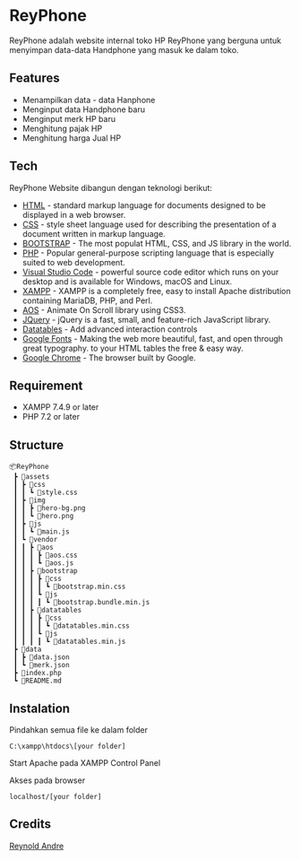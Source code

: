 # ReyPhone

ReyPhone adalah website internal toko HP ReyPhone yang berguna untuk menyimpan data-data Handphone yang masuk ke dalam toko.

## Features
- Menampilkan data - data Hanphone
- Menginput data Handphone baru
- Menginput merk HP baru
- Menghitung pajak HP
- Menghitung harga Jual HP

## Tech
ReyPhone Website dibangun dengan teknologi berikut:
* [HTML](https://developer.mozilla.org/en-US/docs/Learn/HTML) - standard markup language for documents designed to be displayed in a web browser.
* [CSS](https://developer.mozilla.org/en-US/docs/Learn/CSS) - style sheet language used for describing the presentation of a document written in markup language.
* [BOOTSTRAP](https://getbootstrap.com/) - The most populat HTML, CSS, and JS library in the world.
* [PHP](https://www.php.net) - Popular general-purpose scripting language that is especially suited to web development.
* [Visual Studio Code](https://code.visualstudio.com/) - powerful source code editor which runs on your desktop and is available for Windows, macOS and Linux.
* [XAMPP](https://www.apachefriends.org/index.html) - XAMPP is a completely free, easy to install Apache distribution containing MariaDB, PHP, and Perl.
* [AOS](https://michalsnik.github.io/aos/) - Animate On Scroll library using CSS3.
* [JQuery](https://jquery.com/) - jQuery is a fast, small, and feature-rich JavaScript library.
* [Datatables](https://datatables.net/) - Add advanced interaction controls
* [Google Fonts](https://fonts.google.com/) - Making the web more beautiful, fast, and open through great typography.
to your HTML tables the free & easy way.
* [Google Chrome](https://www.google.co.id/intl/id/chrome/) - The browser built by Google.

## Requirement

* XAMPP 7.4.9 or later
* PHP 7.2 or later

## Structure

```
📦ReyPhone
 ┣ 📂assets
 ┃ ┣ 📂css
 ┃ ┃ ┗ 📜style.css
 ┃ ┣ 📂img
 ┃ ┃ ┣ 📜hero-bg.png
 ┃ ┃ ┗ 📜hero.png
 ┃ ┣ 📂js
 ┃ ┃ ┗ 📜main.js
 ┃ ┗ 📂vendor
 ┃ ┃ ┣ 📂aos
 ┃ ┃ ┃ ┣ 📜aos.css
 ┃ ┃ ┃ ┗ 📜aos.js
 ┃ ┃ ┣ 📂bootstrap
 ┃ ┃ ┃ ┣ 📂css
 ┃ ┃ ┃ ┃ ┗ 📜bootstrap.min.css
 ┃ ┃ ┃ ┗ 📂js
 ┃ ┃ ┃ ┃ ┗ 📜bootstrap.bundle.min.js
 ┃ ┃ ┣ 📂datatables
 ┃ ┃ ┃ ┣ 📂css
 ┃ ┃ ┃ ┃ ┗ 📜datatables.min.css
 ┃ ┃ ┃ ┗ 📂js
 ┃ ┃ ┃ ┃ ┗ 📜datatables.min.js
 ┣ 📂data
 ┃ ┣ 📜data.json
 ┃ ┗ 📜merk.json
 ┣ 📜index.php
 ┗ 📜README.md
 ```

 ## Instalation

 Pindahkan semua file ke dalam folder 

    C:\xampp\htdocs\[your folder]

Start Apache pada XAMPP Control Panel

Akses pada browser

    localhost/[your folder]

## Credits
[Reynold Andre](https://github.com/rey-andre)